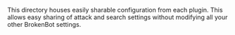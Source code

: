 This directory houses easily sharable configuration from each plugin. This allows easy sharing of attack and search settings without modifying all your other BrokenBot settings.